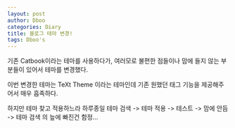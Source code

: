 ```yaml
---
layout: post
author: Dboo
categories: Diary
title: 블로그 테마 변경!
tags: Dboo's
---
```


기존 Catbook이라는 테마를 사용하다가, 여러모로 불편한 점들이나 맘에 들지 않는 부분들이 있어서 테마를 변경했다.

이번 변경한 테마는 TeXt Theme 이라는 테마인데 기존 원했던 태그 기능을 제공해주어서 매우 흡족하다.

하지만 테마 찾고 적용하느라 하루종일 테마 검색 -> 테마 적용 -> 테스트 -> 맘에 안듬 -> 테마 검색 의 늪에 빠진건 함정...
